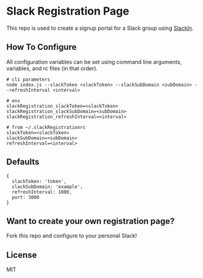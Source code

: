 Slack Registration Page
=======================

This repo is used to create a signup portal for a Slack group using [SlackIn](https://github.com/rauchg/slackin).

## How To Configure

All configuration variables can be set using command line arguments,
variables, and rc files (in that order).

```
# cli parameters
node index.js --slackToken <slackToken> --slackSubDomain <subDomain> --refreshInterval <interval>

# env
slackRegistration_slackToken=<slackToken> slackRegistration_slackSubDomain=<subDomain> slackRegistration_refreshInterval=<interval>

# from ~/.slackRegistrationrc
slackToken=<slackToken>
slackSubDomain=<subDomain>
refreshInterval=<interval>
```

## Defaults

```
{
  slackToken: 'token',
  slackSubDomain: 'example',
  refreshInterval: 1000,
  port: 3000
}
```

## Want to create your own registration page?

Fork this repo and configure to your personal Slack!

## License
MIT
